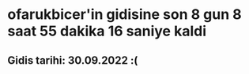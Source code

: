 # ofarukbicer'in gidisine son 8 gun 8 saat 55 dakika 16 saniye kaldi

## Gidis tarihi: 30.09.2022 :(